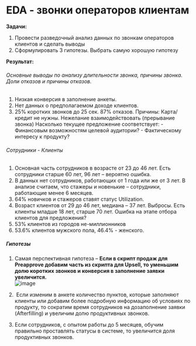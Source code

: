 # EDA  - звонки операторов клиентам

**Задачи:**
1. Провести разведочный анализ данных по звонкам операторов клиентов и сделать выводы
2. Сформулировать 3 гипотезы. Выбрать самую хорошую гипотезу


**Результат:**

###### Основные выводы по анализу длительности звонка, причины звонка. Доли отказов и причины отказов.
1. Низкая конверсия в заполнение анкеты.
2. Нет данных о предполагаемом доходе клиентов.
3. 25% коротких звонков до 25 сек. 87% отказов. Причины:  Карта/кредит не нужны. Нежелание взаимодействовать (прерывание звонка)
Насколько текущее предложение соответствует: - Финансовым возможностям целевой аудитории? - Фактическому интересу к продукту?
###### Сотрудники - Клиенты
1. Основная часть сотрудников в возрасте от 23 до 46 лет. Есть сотрудники старше 60 лет, 96 лет – вероятно ошибка.   
2. В данных нет сотрудников, работающих от 1 года или же от 3 лет. В анализе считаем, что стажеры и новенькие – сотрудники, работающие менее 6 месяцев.  
3. 64% новичков и стажеров ставят статус Utilization.  
4. Возраст клиентов от 29 до 46 лет,  медиана – 37 лет. Выбросы. Есть клиенты младше 18 лет, старше 70 лет. Ошибка на этапе отбора клиентов для предложения?
5. 53% клиентов из городов не-миллионников
6. 53.6% клиентов  мужского пола, 46.4% - женского.
   
##### Гипотезы
1. Самая перспективная гипотеза – **Если в скрипт продаж для Preapprove  добавим часть из скрипта для Upsell, то уменьшим долю коротких звонков и конверсия в заполнение заявки увеличится.**  
![image](https://github.com/user-attachments/assets/d6937953-40d7-460d-9393-895f1276adea)

3.  Если изменим в анкете количество пунктов, которые заполняют клиенты или добавим более подробную информацию об условиях по продукту, то сократим время сотрудников на дозаполнение заявки (Afterfilling) и увеличим долю продуктивных звонков.  
4.  Если сотрудников, с опытом работы до 5 месяцев, обучим правильно проставлять статусы в системе, то увеличится доля продуктивных звонков.   

